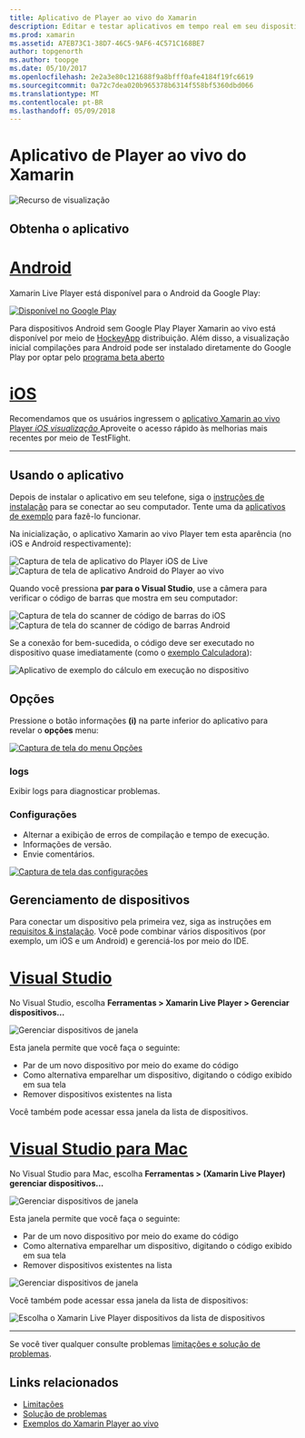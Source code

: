 ```yaml
---
title: Aplicativo de Player ao vivo do Xamarin
description: Editar e testar aplicativos em tempo real em seu dispositivo iOS ou Android
ms.prod: xamarin
ms.assetid: A7EB73C1-38D7-46C5-9AF6-4C571C168BE7
author: topgenorth
ms.author: toopge
ms.date: 05/10/2017
ms.openlocfilehash: 2e2a3e80c121688f9a8bfff0afe4184f19fc6619
ms.sourcegitcommit: 0a72c7dea020b965378b6314f558bf5360dbd066
ms.translationtype: MT
ms.contentlocale: pt-BR
ms.lasthandoff: 05/09/2018
---
```

# <a name="xamarin-live-player-app"></a>Aplicativo de Player ao vivo do Xamarin

![Recurso de visualização](~/media/shared/preview.png)

## <a name="get-the-app"></a>Obtenha o aplicativo

# <a name="androidtabandroid"></a>[Android](#tab/android)

Xamarin Live Player está disponível para o Android da Google Play:

[![Disponível no Google Play](images/google-play-badge.png)](https://play.google.com/store/apps/details?id=com.xamarin.live)

Para dispositivos Android sem Google Play Player Xamarin ao vivo está disponível por meio de [HockeyApp](https://aka.ms/xlp-hockeyapp) distribuição. Além disso, a visualização inicial compilações para Android pode ser instalado diretamente do Google Play por optar pelo [programa beta aberto](https://play.google.com/apps/testing/com.xamarin.live)

# <a name="iostabios"></a>[iOS](#tab/ios)

Recomendamos que os usuários ingressem o [aplicativo Xamarin ao vivo Player _iOS visualização_ ](https://aka.ms/liveplayeralpha) Aproveite o acesso rápido às melhorias mais recentes por meio de TestFlight.

-----

## <a name="using-the-app"></a>Usando o aplicativo

Depois de instalar o aplicativo em seu telefone, siga o [instruções de instalação](~/tools/live-player/install.md) para se conectar ao seu computador. Tente uma da [aplicativos de exemplo](~/tools/live-player/samples.md) para fazê-lo funcionar.

Na inicialização, o aplicativo Xamarin ao vivo Player tem esta aparência (no iOS e Android respectivamente):

![Captura de tela de aplicativo do Player iOS de Live](player-images/app-iphone-sml.png) ![Captura de tela de aplicativo Android do Player ao vivo](player-images/app-android-sml.png)

Quando você pressiona **par para o Visual Studio**, use a câmera para verificar o código de barras que mostra em seu computador:

![Captura de tela do scanner de código de barras do iOS](player-images/scan-iphone-sml.png) ![Captura de tela do scanner de código de barras Android](player-images/scan-android-sml.png)

Se a conexão for bem-sucedida, o código deve ser executado no dispositivo quase imediatamente (como o [exemplo Calculadora](https://developer.xamarin.com/samples/mobile/LivePlayer/BasicCalculator)):

![Aplicativo de exemplo do cálculo em execução no dispositivo](player-images/basic-calculator-iphone-sml.png)

## <a name="options"></a>Opções

Pressione o botão informações **(i)** na parte inferior do aplicativo para revelar o **opções** menu:

[![Captura de tela do menu Opções](player-images/options-sml.png)](player-images/options.png#lightbox)

### <a name="logs"></a>logs

Exibir logs para diagnosticar problemas.

### <a name="settings"></a>Configurações

- Alternar a exibição de erros de compilação e tempo de execução.
- Informações de versão.
- Envie comentários.

[![Captura de tela das configurações](player-images/settings-sml.png)](player-images/settings.png#lightbox)

## <a name="managing-devices"></a>Gerenciamento de dispositivos

Para conectar um dispositivo pela primeira vez, siga as instruções em [requisitos & instalação](~/tools/live-player/install.md). Você pode combinar vários dispositivos (por exemplo, um iOS e um Android) e gerenciá-los por meio do IDE.

# <a name="visual-studiotabwindows"></a>[Visual Studio](#tab/windows)

No Visual Studio, escolha **Ferramentas > Xamarin Live Player > Gerenciar dispositivos...**

![Gerenciar dispositivos de janela](player-images/manage-tools-menu-vs.png)

Esta janela permite que você faça o seguinte:

- Par de um novo dispositivo por meio do exame do código
- Como alternativa emparelhar um dispositivo, digitando o código exibido em sua tela
- Remover dispositivos existentes na lista

Você também pode acessar essa janela da lista de dispositivos.

# <a name="visual-studio-for-mactabmacos"></a>[Visual Studio para Mac](#tab/macos)

No Visual Studio para Mac, escolha **Ferramentas > (Xamarin Live Player) gerenciar dispositivos...**

![Gerenciar dispositivos de janela](player-images/manage-tools-menu.png)

Esta janela permite que você faça o seguinte:

- Par de um novo dispositivo por meio do exame do código
- Como alternativa emparelhar um dispositivo, digitando o código exibido em sua tela
- Remover dispositivos existentes na lista

![Gerenciar dispositivos de janela](player-images/manage.png)

Você também pode acessar essa janela da lista de dispositivos:

![Escolha o Xamarin Live Player dispositivos da lista de dispositivos](player-images/manage-device-menu.png)

-----

Se você tiver qualquer consulte problemas [limitações e solução de problemas](~/tools/live-player/troubleshooting.md).

## <a name="related-links"></a>Links relacionados

- [Limitações](~/tools/live-player/limitations.md)
- [Solução de problemas](~/tools/live-player/troubleshooting.md)
- [Exemplos do Xamarin Player ao vivo](samples.md)
